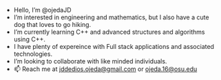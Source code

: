 - Hello, I’m @ojedaJD
- I’m interested in engineering and mathematics, but I also have a cute dog that loves to go hiking. 
- I’m currently learning C++ and advanced structures and algorithms using C++.
- I have plenty of expereince with Full stack applications and associated technologies.
- I’m looking to collaborate with like minded individuals.
- 📫 Reach me at jddedios.ojeda@gmail.com or ojeda.16@osu.edu

<!---
ojedaJD/ojedaJD is a ✨ special ✨ repository because its `README.md` (this file) appears on your GitHub profile.
You can click the Preview link to take a look at your changes.
--->
